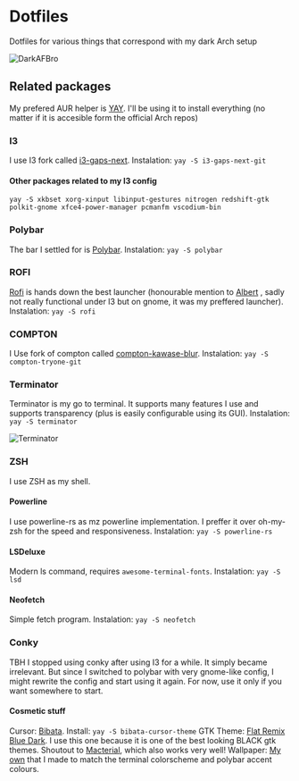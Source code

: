 Dotfiles
========

Dotfiles for various things that correspond with my dark Arch setup

![DarkAFBro](https://i.imgur.com/Jn52WBw.png "My setup")

## Related packages

My prefered AUR helper is [YAY](https://github.com/Jguer/yay "YAY"). I'll be using it to install everything (no matter if it is accesible form the official Arch repos)

### I3
I use I3 fork called [i3-gaps-next](https://github.com/Airblader/i3/tree/gaps-next "i3-gaps-next").
Instalation:
`yay -S i3-gaps-next-git`

#### Other packages related to my I3 config 
`yay -S xkbset xorg-xinput libinput-gestures nitrogen redshift-gtk polkit-gnome xfce4-power-manager pcmanfm vscodium-bin`

### Polybar
The bar I settled for is [Polybar](https://github.com/polybar/polybar "Polybar"). 
Instalation:
`yay -S polybar`

### ROFI
[Rofi](https://github.com/davatorium/rofi "Rofi") is hands down the best launcher (honourable mention to [Albert](https://github.com/albertlauncher/albert "Albert") , sadly not really functional under I3 but on gnome, it was my preffered launcher).
Instalation:
`yay -S rofi`

### COMPTON
I Use fork of compton called  [compton-kawase-blur](https://github.com/GabrielTenma/compton-kawase-blur "compton-kawase-blur"). Instalation:
`yay -S compton-tryone-git`

### Terminator
Terminator is my go to terminal. It supports many features I use and supports transparency (plus is easily configurable using its GUI). Instalation:
`yay -S terminator`

![Terminator](https://imgur.com/6IpGhzA.png "terminator")

### ZSH 
I use ZSH as my shell. 

#### Powerline
I use powerline-rs as mz powerline implementation. I preffer it over oh-my-zsh for the speed and responsiveness. Instalation: `yay -S powerline-rs`

#### LSDeluxe
Modern ls command, requires `awesome-terminal-fonts`. Instalation: `yay -S lsd`

#### Neofetch
Simple fetch program. Instalation: `yay -S neofetch`

### Conky 
TBH I stopped using conky after using I3 for a while. It simply became irrelevant. But since I switched to polybar with very gnome-like config, I might rewrite the config and start using it again. For now, use it only if you want somewhere to start.

#### Cosmetic stuff
Cursor: [Bibata](https://github.com/KaizIqbal/Bibata_Cursor "Bibata Oil"). Install: `yay -S bibata-cursor-theme`
GTK Theme: [Flat Remix Blue Dark](https://github.com/daniruiz/flat-remix-gtk "flatremix"). I use this one because it is one of the best looking BLACK gtk themes. Shoutout to [Macterial](https://github.com/mythio/macterial "Macterial"), which also works very well!
Wallpaper: [My own](https://i.imgur.com/zigb8iy.jpg "My wallpaper") that I made to match the terminal colorscheme and polybar accent colours.


